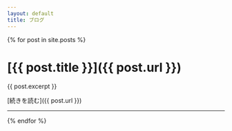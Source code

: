 ```yaml
---
layout: default
title: ブログ
---
```


{% for post in site.posts %}
# [{{ post.title }}]({{ post.url }})
{{ post.excerpt }}

[続きを読む]({{ post.url }})

--------

{% endfor %}

